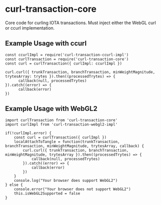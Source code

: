 # curl-transaction-core
Core code for curling IOTA transactions. Must inject either the WebGL curl or ccurl implementation.

## Example Usage with ccurl

    const ccurlImpl = require('curl-transaction-ccurl-impl')
    const curlTransaction = require('curl-transaction-core')
    const curl = curlTransaction({ curlImpl: ccurlImpl })
    
    curl.curl({ trunkTransaction, branchTransaction, minWeightMagnitude, trytesArray: trytes }).then((processedTrytes) => {
          callback(null, processedTrytes)
    }).catch((error) => {
          callback(error)
    })


## Example Usage with WebGL2
    import curlTransaction from 'curl-transaction-core'
    import curlImpl from 'curl-transaction-webgl2-impl'
    
    if(!curlImpl.error) {
        const curl = curlTransaction({ curlImpl })
        localAttachToTangle = function(trunkTransaction, branchTransaction, minWeightMagnitude, trytesArray, callback) {
            curl.curl({ trunkTransaction, branchTransaction, minWeightMagnitude, trytesArray }).then((processedTrytes) => {
                callback(null, processedTrytes)
            }).catch((error) => {
                callback(error)
            })
        }
        console.log("Your browser does support WebGL2")
    } else {
        console.error("Your browser does not support WebGL2")
        this.isWebGL2Supported = false
    }



